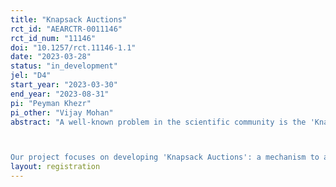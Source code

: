 ```yaml
---
title: "Knapsack Auctions"
rct_id: "AEARCTR-0011146"
rct_id_num: "11146"
doi: "10.1257/rct.11146-1.1"
date: "2023-03-28"
status: "in_development"
jel: "D4"
start_year: "2023-03-30"
end_year: "2023-08-31"
pi: "Peyman Khezr"
pi_other: "Vijay Mohan"
abstract: "A well-known problem in the scientific community is the 'Knapsack Problem', which essentially deals with how to fit objects of varying dimensions, and worth different values, into a space with a limited capacity (the knapsack). In general, this problem has been encountered in a number of applications ranging from filling cargo in an airplane, to selling advertisement slots on the internet or on television. Recently, there has been an expanding volume of research in the application of the Knapsack Problem in the context of blockchains; specifically, this research seeks to examine how transactions of varying data sizes can efficiently be allocated into a block with limited data capacity. 

Our project focuses on developing 'Knapsack Auctions': a mechanism to allocate transactions to blocks that factors in asymmetric information between participants in a blockchain. This project has both a theoretical and an experimental component. While the theory provides broad guidelines on how to construct a Knapsack Auction, it has gaps relating to the behavioral responses of agents. To fill this gap, we conduct experiments on three different versions of the Knapsack Auction: the discriminatory-price auction, the generalized second-price (GSP) auction and the uniform-price auction. There are three central issues the experiments seek to address: first, which of the 3 auction versions yields the highest revenue for the seller; second, whether the uniform price auction outcomes conform to theoretical prediction of truthful bidding ; and third, the extent to which the discriminatory and GSP auctions result in under-bidding. "
layout: registration
---
```


